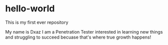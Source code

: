 # hello-world
This is my first ever repository 

My name is Dxaz I am a Penetration Tester interested in learning new things
and struggling to succeed becuase that's where true growth happens!
